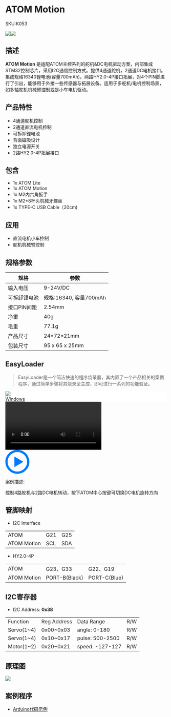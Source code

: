 # ATOM Motion

<el-tag effect="plain">SKU:K053</el-talg>

<div class="product_pic"><img src="assets/img/product_pics/atom_base/atom_motion/atom_motion_01.webp"><img src="assets/img/product_pics/atom_base/atom_motion/atom_motion_02.webp"></div>

## 描述

**ATOM Motion** 是适配ATOM主控系列的舵机&DC电机驱动方案，内部集成STM32控制芯片，采用I2C通信控制方式。提供4通道舵机，2通道DC电机接口。集成规格16340锂电池(容量700mAh)。两路HY2.0-4P接口拓展，对4个PIN脚进行了引出，能够用于外接一些传感器与拓展设备。适用于多舵机/电机控制场景，如多轴舵机机械臂控制或是小车电机驱动。

## 产品特性

- 4通道舵机控制
- 2通道直流电机控制
- 可拆卸锂电池
- 背面磁吸设计
- 独立电源开关
- 2路HY2.0-4P拓展接口

## 包含

- 1x ATOM Lite
- 1x ATOM Motion
- 1x M2内六角扳手
- 1x M2*8杯头机械牙螺丝
- 1x TYPE-C USB Cable（20cm)

## 应用

- 直流电机小车控制
- 舵机机械臂控制

## 规格参数

<table class="table-1">
    <thead>
    <tr>
        <th>规格</th>
        <th>参数</th>
    </tr>
    </thead>
    <tbody>
        <tr>
            <td>输入电压</td>
            <td>9-24V/DC</td>
        </tr>
        <tr>
            <td>可拆卸锂电池</td>
            <td>规格:16340, 容量700mAh</td>
        </tr>
        <tr>
            <td>接口PIN间距</td>
            <td>2.54mm</td>
        </tr>
        <tr>
            <td>净重</td>
            <td>40g</td>
        </tr>
        <tr>
            <td>毛重</td>
            <td>77.1g</td>
        </tr>
        <tr>
            <td>产品尺寸</td>
            <td>24*72*21mm</td>
        </tr>
        <tr>
            <td>包装尺寸</td>
            <td>95 x 65 x 25mm</td>
        </tr>
     </tbody>
</table>

## EasyLoader

>EasyLoader是一个简洁快速的程序烧录器，其内置了一个产品相关的案例程序，通过简单步骤将其烧录至主控，即可进行一系列的功能验证。

<div class="easyloader-box">
    <div style="background-color:white;">
        <div><img src="https://m5stack.oss-cn-shenzhen.aliyuncs.com/image/easyloader_intro.webp"></div>
        <div class="easyloader-btn">
            <a href="https://m5stack.oss-cn-shenzhen.aliyuncs.com/EasyLoader/Windows/ATOM_BASE/EasyLoader_Atom_Motion.exe">Windows</a>
        </div>
    </div>
    <div>
        <video id="example_video" controls>
            <source src="https://m5stack.oss-cn-shenzhen.aliyuncs.com/video/Product_example_video/AtomBase/ATOM_MOTION.mp4" type="video/mp4">
        </video>
        <div class="easyloader-mask">
        <a>
            <svg id="play-btn" t="1583228776634" class="icon" viewBox="0 0 1024 1024" version="1.1" xmlns="http://www.w3.org/2000/svg" p-id="4152" width="75" height="75"><path d="M512 0C229.216 0 0 229.216 0 512s229.216 512 512 512 512-229.216 512-512S794.784 0 512 0z m0 928C282.24 928 96 741.76 96 512S282.24 96 512 96s416 186.24 416 416-186.24 416-416 416zM384 288l384 224-384 224z" p-id="4153" fill="#007aff"></path></svg></a>
            <p>案例描述:</p>
            <p>控制4路舵机与2路DC电机转动，按下ATOM中心按键可切换DC电机旋转方向</p>
        </div>
    </div>
</div>

## 管脚映射

- I2C Interface

<table>
 <tr><td>ATOM</td><td>G21</td><td>G25</td></tr>
 <tr><td>ATOM Motion</td><td>SCL</td><td>SDA</td></tr>
</table>

- HY2.0-4P

<table>
 <tr><td>ATOM</td><td>G23、G33</td><td>G22、G19</td></tr>
 <tr><td>ATOM Motion</td><td>PORT-B(Black)</td><td>PORT-C(Blue)</td></tr>
</table>

## I2C寄存器

- I2C Address: **0x38**                                       

<table>
 <tr><td>Function</td><td>Reg Address</td><td>Data Range</td><td>R/W</td></tr>
 <tr><td>Servo(1~4)</td><td>0x00~0x03</td><td>angle: 0-180</td><td>R/W</td></tr>
 <tr><td>Servo(1~4)</td><td>0x10~0x17</td><td>pulse: 500-2500</td><td>R/W</td></tr>
 <tr><td>Motor(1~2)</td><td>0x20~0x21</td><td>speed: -127-127</td><td>R/W</td></tr>
</table>


## 原理图

<img src="assets/img/product_pics/atom_base/atom_motion/atom_motion_sch.webp">

## 案例程序

- [Arduino代码示例](https://github.com/m5stack/M5Atom/tree/master/examples/ATOM_BASE/ATOM_Motion)

<script>

   var purchase_link = 'https://m5stack.com/products/atom-motion-kit-with-motor-and-servo-driver-stm32f0';

   anchor_search(purchase_link);
   scrollFunc();

</script>

